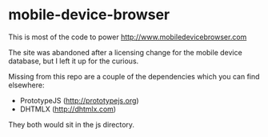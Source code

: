 mobile-device-browser
=====================

This is most of the code to power http://www.mobiledevicebrowser.com

The site was abandoned after a licensing change for the mobile device database, but I left it up for the curious.


Missing from this repo are a couple of the dependencies which you can find elsewhere:

  * PrototypeJS (http://prototypejs.org)
  * DHTMLX (http://dhtmlx.com)
  
They both would sit in the js directory. 